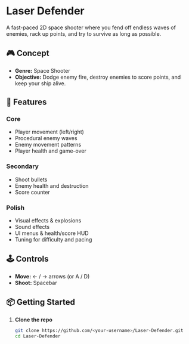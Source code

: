 # Laser Defender

A fast-paced 2D space shooter where you fend off endless waves of enemies, rack up points, and try to survive as long as possible.

## 🎮 Concept
- **Genre:** Space Shooter  
- **Objective:** Dodge enemy fire, destroy enemies to score points, and keep your ship alive.

## 🚀 Features

### Core
- Player movement (left/right)  
- Procedural enemy waves  
- Enemy movement patterns  
- Player health and game-over

### Secondary
- Shoot bullets  
- Enemy health and destruction  
- Score counter

### Polish
- Visual effects & explosions  
- Sound effects  
- UI menus & health/score HUD  
- Tuning for difficulty and pacing

## 🕹️ Controls
- **Move:** ← / → arrows (or A / D)  
- **Shoot:** Spacebar

## 📦 Getting Started

1. **Clone the repo**  
   ```bash
   git clone https://github.com/<your-username>/Laser-Defender.git
   cd Laser-Defender
